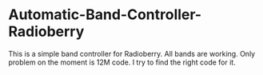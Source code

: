 # Automatic-Band-Controller-Radioberry
This is a simple band controller for Radioberry. 
All bands are working. Only problem on the moment is 12M code. I try to find the right code for it. 
